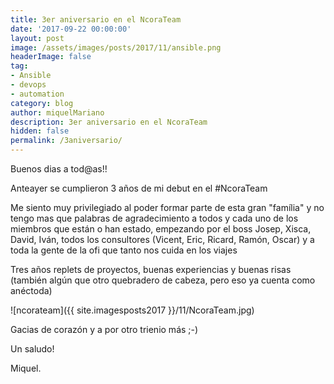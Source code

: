 ```yaml
---
title: 3er aniversario en el NcoraTeam
date: '2017-09-22 00:00:00'
layout: post
image: /assets/images/posts/2017/11/ansible.png
headerImage: false
tag:
- Ansible
- devops
- automation
category: blog
author: miquelMariano
description: 3er aniversario en el NcoraTeam
hidden: false
permalink: /3aniversario/
---
```


Buenos dias a tod@as!!

Anteayer se cumplieron 3 años de mi debut en el #NcoraTeam

Me siento muy privilegiado al poder formar parte de esta gran "família" y no tengo mas que palabras de agradecimiento a todos y cada uno de los miembros que están o han estado, empezando por el boss Josep, Xisca, David, Iván, todos los consultores (Vicent, Eric, Ricard, Ramón, Oscar) y a toda la gente de la ofi que tanto nos cuida en los viajes

Tres años replets de proyectos, buenas experiencias y buenas risas (también algún que otro quebradero de cabeza, pero eso ya cuenta como anéctoda)

![ncorateam]({{ site.imagesposts2017 }}/11/NcoraTeam.jpg)

Gacias de corazón y a por otro trienio más ;-)


Un saludo!

Miquel.


